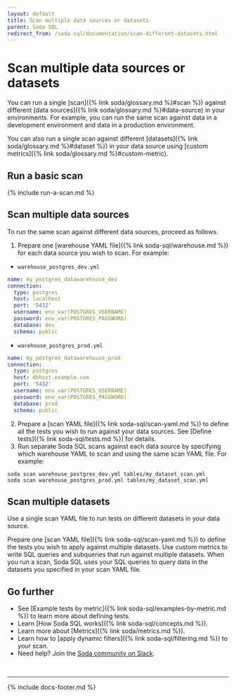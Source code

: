 ```yaml
---
layout: default
title: Scan multiple data sources or datasets
parent: Soda SQL
redirect_from: /soda-sql/documentation/scan-different-datasets.html
---
```


# Scan multiple data sources or datasets

You can run a single [scan]({% link soda/glossary.md %}#scan %}) against different [data sources]({% link soda/glossary.md %}#data-source) in your environments. For example, you can run the same scan against data in a development environment and data in a production environment.

You can also run a single scan against different [datasets]({% link soda/glossary.md %}#dataset %}) in your data source using [custom metrics]({% link soda/glossary.md %}#custom-metric). 

## Run a basic scan

{% include run-a-scan.md %}

## Scan multiple data sources

To run the same scan against different data sources, proceed as follows.

1. Prepare one [warehouse YAML file]({% link soda-sql/warehouse.md %}) for each data source you wish to scan. For example:
* `warehouse_postgres_dev.yml`
```yaml
name: my_postgres_datawarehouse_dev
connection:
  type: postgres
  host: localhost
  port: '5432'
  username: env_var(POSTGRES_USERNAME)
  password: env_var(POSTGRES_PASSWORD)
  database: dev
  schema: public
```
* `warehouse_postgres_prod.yml`
```yaml
name: my_postgres_datawarehouse_prod
connection:
  type: postgres
  host: dbhost.example.com
  port: '5432'
  username: env_var(POSTGRES_USERNAME)
  password: env_var(POSTGRES_PASSWORD)
  database: prod
  schema: public
```
2. Prepare a [scan YAML file]({% link soda-sql/scan-yaml.md %}) to define all the tests you wish to run against your data sources. See [Define tests]({% link soda-sql/tests.md %}) for details.
3. Run separate Soda SQL scans against each data source by specifying which warehouse YAML to scan and using the same scan YAML file. For example:
```shell
soda scan warehouse_postgres_dev.yml tables/my_dataset_scan.yml 
soda scan warehouse_postgres_prod.yml tables/my_dataset_scan.yml
```

## Scan multiple datasets

Use a single scan YAML file to run tests on different datasets in your data source.

Prepare one [scan YAML file]({% link soda-sql/scan-yaml.md %}) to define the tests you wish to apply against multiple datasets. Use custom metrics to write SQL queries and subqueries that run against multiple datasets. When you run a scan, Soda SQL uses your SQL queries to query data in the datasets you specified in your scan YAML file. 


## Go further

* See [Example tests by metric]({% link soda-sql/examples-by-metric.md %}) to learn more about defining tests.
* Learn [How Soda SQL works]({% link soda-sql/concepts.md %}).
* Learn more about [Metrics]({% link soda/metrics.md %}).
* Learn how to [apply dynamic filters]({% link soda-sql/filtering.md %}) to your scan.
* Need help? Join the <a href="http://community.soda.io/slack" target="_blank"> Soda community on Slack</a>.

<br />

---
{% include docs-footer.md %}